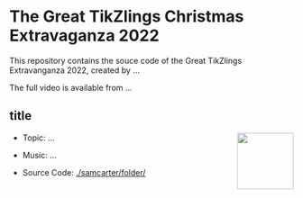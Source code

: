 # The Great TikZlings Christmas Extravaganza 2022

This repository contains the souce code of the Great TikZlings Extravanganza 2022, created by ...

The full video is available from ...

## title

<img align="right" src="./samcarter/folder/image.png" height="100">

- Topic: ...

- Music: ...

- Source Code: [./samcarter/folder/](https://github.com/samcarter/Extravaganza2021/tree/master/samcarter/folder)
